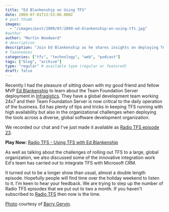 ```yaml
---
title: "Ed Blankenship on Using TFS"
date: 2009-07-01T13:53:06.000Z
# post thumb
images:
  - "/images/post/2009/07/2009-ed-blankenship-on-using-tfs.jpg"
#author
author: "Martin Woodward"
# description
description: "Join Ed Blankenship as he shares insights on deploying Team Foundation Server in a global organisation, tackling challenges and innovations."
# Taxonomies
categories: ["tfs", "technology", "web", "podcast"]
tags: ["blog", "archive"]
type: "regular" # available type (regular or featured)
draft: false
---
```

[](http://www.flickr.com/photos/bgervin/3320077849/in/set-72157614557110879/) Recently I had the pleasure of sitting down with my good friend and fellow MVP [Ed Blankenship](http://www.edsquared.com/) to learn about the Team Foundation Server deployment in [Infragistics](http://www.infragistics.com/). They have a global development team working 24x7 and their Team Foundation Server is now critical to the daily operation of the business.  Ed has plenty of tips and tricks in keeping TFS running with high availability but also in the organizational challenges when deploying the tools across a diverse, global software development organization.  

We recorded our chat and I've just made it available as [Radio TFS episode 23](http://www.radiotfs.com/2009/07/01/UsingTFSWithEdBlankenship.aspx). 

**Play Now:** [Radio TFS - Using TFS with Ed Blankenship](http://www.podtrac.com/pts/redirect.mp3/listen.radiotfs.com/radiotfs_023.mp3)

As well as talking about the challenges of rolling out TFS to a large, global organization, we also discussed some of the innovative integration work Ed's team has carried out to integrate TFS with Microsoft CRM.    

It turned out to be a longer show than usual, almost a double length episode.  Hopefully people will find time over the holiday weekend to listen to it.  I'm keen to hear your feedback. We are trying to step up the number of Radio TFS episodes that we put out to two a month.  If you haven't subscribed to [Radio TFS](http://www.radiotfs.com) then now is the time.  

[Photo](http://www.flickr.com/photos/bgervin/3320077849/in/set-72157614557110879/) courtesy of [Barry Gervin](http://blogs.objectsharp.com/cs/blogs/Barry/).